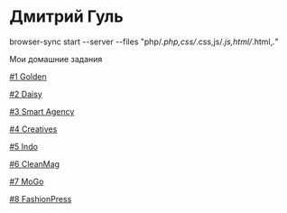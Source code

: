 # Дмитрий Гуль
browser-sync start --server --files "php/*.php,css/*.css,js/*.js,html/*.html,*.*"

Мои домашние задания

[#1 Golden](https://guldmytro.github.io/golden/ "Мой первый сайт из PSD шаблона")

[#2 Daisy](https://guldmytro.github.io/daisy/ "Мой второй сайт из PSD шаблона")

[#3 Smart Agency](https://guldmytro.github.io/smart%20agency/ "Мой третий сайт из PSD шаблона")

[#4 Creatives](https://guldmytro.github.io/creatives/ "Мой четвертый сайт из PSD шаблона")

[#5 Indo](https://guldmytro.github.io/Indo/ "Мой пятый сайт из PSD шаблона")

[#6 CleanMag](https://guldmytro.github.io/CleanMag/ "Мой щестой сайт из PSD шаблона")

[#7 MoGo](https://guldmytro.github.io/MoGo/ "Мой седьмой сайт из PSD шаблона")

[#8 FashionPress](https://guldmytro.github.io/FashionPress/ "Мой восьмой сайт из PSD шаблона")

